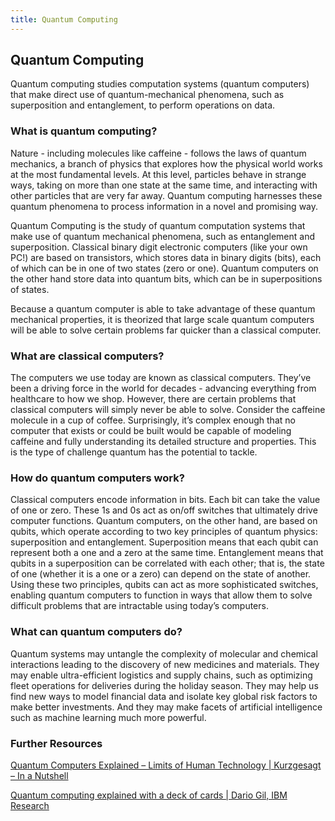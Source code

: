 ```yaml
---
title: Quantum Computing
---
```


## Quantum Computing

Quantum computing studies computation systems (quantum computers) that make direct use of quantum-mechanical phenomena, such as superposition and entanglement, to perform operations on data.

### What is quantum computing?

Nature - including molecules like caffeine - follows the laws of quantum mechanics, a branch of physics that explores how the     physical world works at the most fundamental levels. At this level, particles behave in strange ways, taking on more than one state at the same time, and interacting with other particles that are very far away. Quantum computing harnesses these quantum phenomena to process information in a novel and promising way.

Quantum Computing is the study of quantum computation systems that make use of quantum mechanical phenomena, such as entanglement and superposition. Classical binary digit electronic computers (like your own PC!) are based on transistors, which stores data in binary digits (bits), each of which can be in one of two states (zero or one). Quantum computers on the other hand store data into quantum bits, which can be in superpositions of states.

Because a quantum computer is able to take advantage of these quantum mechanical properties, it is theorized that large scale quantum computers will be able to solve certain problems far quicker than a classical computer.

### What are classical computers?

The computers we use today are known as classical computers. They’ve been a driving force in the world for decades - advancing everything from healthcare to how we shop. However, there are certain problems that classical computers will simply never be able to solve. Consider the caffeine molecule in a cup of coffee. Surprisingly, it’s complex enough that no computer that exists or could be built would be capable of modeling caffeine and fully understanding its detailed structure and properties. This is the type of challenge quantum has the potential to tackle.

### How do quantum computers work? 

Classical computers encode information in bits. Each bit can take the value of one or zero. These 1s and 0s act as on/off switches that ultimately drive computer functions. Quantum computers, on the other hand, are based on qubits, which operate according to two key principles of quantum physics: superposition and entanglement. Superposition means that each qubit can represent both a one and a zero at the same time. Entanglement means that qubits in a superposition can be correlated with each other; that is, the state of one (whether it is a one or a zero) can depend on the state of another. Using these two principles, qubits can act as more sophisticated switches, enabling quantum computers to function in ways that allow them to solve difficult problems that are intractable using today’s computers.

### What can quantum computers do?

Quantum systems may untangle the complexity of molecular and chemical interactions leading to the discovery of new medicines and materials. They may enable ultra-efficient logistics and supply chains, such as optimizing fleet operations for deliveries during the holiday season. They may help us find new ways to model financial data and isolate key global risk factors to make better investments. And they may make facets of artificial intelligence such as machine learning much more powerful.

### Further Resources

[Quantum Computers Explained – Limits of Human Technology | Kurzgesagt – In a Nutshell](https://www.youtube.com/watch?v=JhHMJCUmq28) 
       
[Quantum computing explained with a deck of cards | Dario Gil, IBM Research](https://www.youtube.com/watch?v=yy6TV9Dntlw)
    
